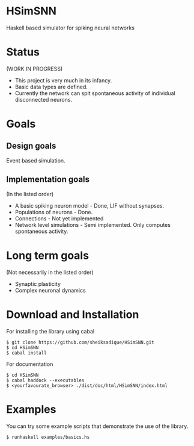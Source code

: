 # HSimSNN
Haskell based simulator for spiking neural networks


Status
======

(WORK IN PROGRESS)

- This project is very much in its infancy.
- Basic data types are defined.
- Currently the network can spit spontaneous activity of individual disconnected neurons.


Goals
=====

Design goals
------------

Event based simulation.

Implementation goals
--------------------

(In the listed order)

- A basic spiking neuron model - Done, LIF without synapses.
- Populations of neurons - Done.
- Connections - Not yet implemented
- Network level simulations - Semi implemented. Only computes spontaneous activity.

Long term goals
===============

(Not necessarily in the listed order)

- Synaptic plasticity
- Complex neuronal dynamics
    

Download and Installation
=========================

For installing the library using cabal

```
$ git clone https://github.com/sheiksadique/HSimSNN.git
$ cd HSimSNN
$ cabal install
```

For documentation

```
$ cd HSimSNN
$ cabal haddock --executables
$ <yourfavourate_browser> ./dist/doc/html/HSimSNN/index.html

```

Examples
========

You can try some example scripts that demonstrate the use of the library.


```
$ runhaskell examples/basics.hs
```

